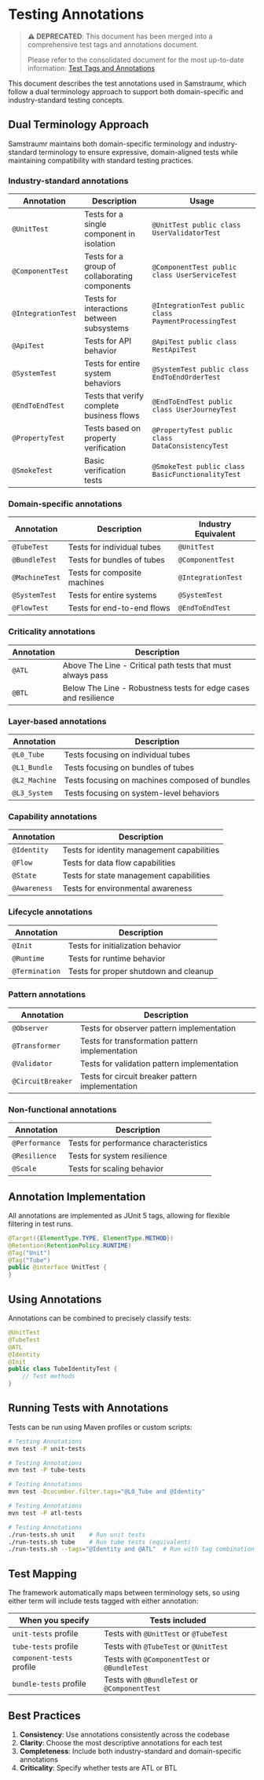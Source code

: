 # Testing Annotations

> **⚠️ DEPRECATED**: This document has been merged into a comprehensive test tags and annotations document.
>
> Please refer to the consolidated document for the most up-to-date information:
> [Test Tags and Annotations](test-tags-and-annotations.md)

This document describes the test annotations used in Samstraumr, which follow a dual terminology approach to support both domain-specific and industry-standard testing concepts.

## Dual Terminology Approach

Samstraumr maintains both domain-specific terminology and industry-standard terminology to ensure expressive, domain-aligned tests while maintaining compatibility with standard testing practices.

### Industry-standard annotations

|     Annotation     |                  Description                  |                         Usage                         |
|--------------------|-----------------------------------------------|-------------------------------------------------------|
| `@UnitTest`        | Tests for a single component in isolation     | `@UnitTest public class UserValidatorTest`            |
| `@ComponentTest`   | Tests for a group of collaborating components | `@ComponentTest public class UserServiceTest`         |
| `@IntegrationTest` | Tests for interactions between subsystems     | `@IntegrationTest public class PaymentProcessingTest` |
| `@ApiTest`         | Tests for API behavior                        | `@ApiTest public class RestApiTest`                   |
| `@SystemTest`      | Tests for entire system behaviors             | `@SystemTest public class EndToEndOrderTest`          |
| `@EndToEndTest`    | Tests that verify complete business flows     | `@EndToEndTest public class UserJourneyTest`          |
| `@PropertyTest`    | Tests based on property verification          | `@PropertyTest public class DataConsistencyTest`      |
| `@SmokeTest`       | Basic verification tests                      | `@SmokeTest public class BasicFunctionalityTest`      |

### Domain-specific annotations

|   Annotation   |         Description          | Industry Equivalent |
|----------------|------------------------------|---------------------|
| `@TubeTest`    | Tests for individual tubes   | `@UnitTest`         |
| `@BundleTest`  | Tests for bundles of tubes   | `@ComponentTest`    |
| `@MachineTest` | Tests for composite machines | `@IntegrationTest`  |
| `@SystemTest`  | Tests for entire systems     | `@SystemTest`       |
| `@FlowTest`    | Tests for end-to-end flows   | `@EndToEndTest`     |

### Criticality annotations

| Annotation |                           Description                           |
|------------|-----------------------------------------------------------------|
| `@ATL`     | Above The Line - Critical path tests that must always pass      |
| `@BTL`     | Below The Line - Robustness tests for edge cases and resilience |

### Layer-based annotations

|  Annotation   |                  Description                   |
|---------------|------------------------------------------------|
| `@L0_Tube`    | Tests focusing on individual tubes             |
| `@L1_Bundle`  | Tests focusing on bundles of tubes             |
| `@L2_Machine` | Tests focusing on machines composed of bundles |
| `@L3_System`  | Tests focusing on system-level behaviors       |

### Capability annotations

|  Annotation  |                Description                 |
|--------------|--------------------------------------------|
| `@Identity`  | Tests for identity management capabilities |
| `@Flow`      | Tests for data flow capabilities           |
| `@State`     | Tests for state management capabilities    |
| `@Awareness` | Tests for environmental awareness          |

### Lifecycle annotations

|   Annotation   |              Description              |
|----------------|---------------------------------------|
| `@Init`        | Tests for initialization behavior     |
| `@Runtime`     | Tests for runtime behavior            |
| `@Termination` | Tests for proper shutdown and cleanup |

### Pattern annotations

|    Annotation     |                   Description                    |
|-------------------|--------------------------------------------------|
| `@Observer`       | Tests for observer pattern implementation        |
| `@Transformer`    | Tests for transformation pattern implementation  |
| `@Validator`      | Tests for validation pattern implementation      |
| `@CircuitBreaker` | Tests for circuit breaker pattern implementation |

### Non-functional annotations

|   Annotation   |              Description              |
|----------------|---------------------------------------|
| `@Performance` | Tests for performance characteristics |
| `@Resilience`  | Tests for system resilience           |
| `@Scale`       | Tests for scaling behavior            |

## Annotation Implementation

All annotations are implemented as JUnit 5 tags, allowing for flexible filtering in test runs.

```java
@Target({ElementType.TYPE, ElementType.METHOD})
@Retention(RetentionPolicy.RUNTIME)
@Tag("Unit")
@Tag("Tube")
public @interface UnitTest {
}
```

## Using Annotations

Annotations can be combined to precisely classify tests:

```java
@UnitTest
@TubeTest
@ATL
@Identity
@Init
public class TubeIdentityTest {
    // Test methods
}
```

## Running Tests with Annotations

Tests can be run using Maven profiles or custom scripts:

```bash
# Testing Annotations
mvn test -P unit-tests

# Testing Annotations
mvn test -P tube-tests

# Testing Annotations
mvn test -Dcucumber.filter.tags="@L0_Tube and @Identity"

# Testing Annotations
mvn test -P atl-tests

# Testing Annotations
./run-tests.sh unit    # Run unit tests
./run-tests.sh tube    # Run tube tests (equivalent)
./run-tests.sh --tags="@Identity and @ATL"  # Run with tag combination
```

## Test Mapping

The framework automatically maps between terminology sets, so using either term will include tests tagged with either annotation:

|     When you specify      |                Tests included                |
|---------------------------|----------------------------------------------|
| `unit-tests` profile      | Tests with `@UnitTest` or `@TubeTest`        |
| `tube-tests` profile      | Tests with `@TubeTest` or `@UnitTest`        |
| `component-tests` profile | Tests with `@ComponentTest` or `@BundleTest` |
| `bundle-tests` profile    | Tests with `@BundleTest` or `@ComponentTest` |

## Best Practices

1. **Consistency**: Use annotations consistently across the codebase
2. **Clarity**: Choose the most descriptive annotations for each test
3. **Completeness**: Include both industry-standard and domain-specific annotations
4. **Criticality**: Specify whether tests are ATL or BTL
